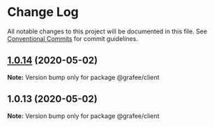 # Change Log

All notable changes to this project will be documented in this file.
See [Conventional Commits](https://conventionalcommits.org) for commit guidelines.

## [1.0.14](https://github.com/wiedymi/grafee-modules/compare/@grafee/client@1.0.13...@grafee/client@1.0.14) (2020-05-02)

**Note:** Version bump only for package @grafee/client





## 1.0.13 (2020-05-02)

**Note:** Version bump only for package @grafee/client
